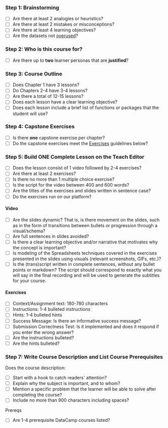 ### Step 1: Brainstorming

- [ ] Are there at least 2 analogies or heuristics?
- [ ] Are there at least 2 mistakes or misconceptions?
- [ ] Are there at least 4 learning objectives?
- [ ] Are the datasets not [overused](https://authoring.datacamp.com/courses/design/brainstorming-datasets.html)?

### Step 2: Who is this course for?

- [ ] Are there up to **two** learner personas that are **justified**?

### Step 3: Course Outline

- [ ] Does Chapter 1 have 3 lessons?
- [ ] Do Chapters 2-4 have 3-4 lessons?
- [ ] Are there a total of 12-15 lessons?
- [ ] Does each lesson have a clear learning objective?
- [ ] Does each lesson include a brief list of functions or packages that the student will use?

### Step 4: Capstone Exercises

- [ ] Is there **one** capstone exercise per chapter?
- [ ] Do the capstone exercises meet the [Exercises](README_rubric.md#exercises) guidelines below?

### Step 5: Build ONE Complete Lesson on the Teach Editor


- [ ] Does the lesson consist of 1 video followed by 2-4 exercises?
- [ ] Are there at least 2 exercises?
- [ ] Is there no more than 1 multiple choice exercise?
- [ ] Is the script for the video between 400 and 600 words?
- [ ] Are the titles of the exercises and slides written in sentence case?
- [ ] Do the exercises run on our platform?

#### Video

- [ ] Are the slides dynamic? That is, is there movement on the slides, such as in the form of transitions between bullets or progression through a visual/schema?
- [ ] Are full sentences in slides avoided?
- [ ] Is there a clear learning objective and/or narrative that motivates why the concept is important?
- [ ] Is modeling of the Spreadsheets techniques covered in the exercises presented in the slides using visuals (relevant screenshots, GIFs, etc.)?
- [ ] Is the (trans)script written in complete sentences, without any bullet points or markdown? The script should correspond to exactly what you will say in the final recording and will be used to generate the subtitles for your course.

#### Exercises

- [ ] Context/Assignment text: 180-780 characters
- [ ] Instructions: 1-4 bulleted instructions
- [ ] Hints: 1-4 bulleted hints
- [ ] Success Message: Is there an informative success message?
- [ ] Submission Correctness Test: Is it implemented and does it respond if you enter the wrong answer?
- [ ] Are the instructions bulleted?
- [ ] Are the hints bulleted?

### Step 7: Write Course Description and List Course Prerequisites

Does the course description:
- [ ] Start with a hook to catch readers' attention?
- [ ] Explain why the subject is important, and to whom?
- [ ] Mention a specific problem that the learner will be able to solve after completing the course?
- [ ] Include no more than 900 characters including spaces?

Prereqs
- [ ] Are 1-4 prerequisite DataCamp courses listed?
